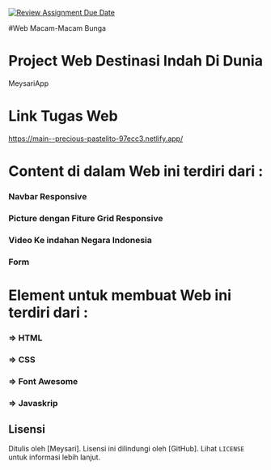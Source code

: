 [![Review Assignment Due Date](https://classroom.github.com/assets/deadline-readme-button-24ddc0f5d75046c5622901739e7c5dd533143b0c8e959d652212380cedb1ea36.svg)](https://classroom.github.com/a/nVsM4ivD)

#Web Macam-Macam Bunga

# Project Web Destinasi Indah Di Dunia

MeysariApp

# Link Tugas Web

https://main--precious-pastelito-97ecc3.netlify.app/

# Content di dalam Web ini terdiri dari :

### Navbar Responsive

### Picture dengan Fiture Grid Responsive

### Video Ke indahan Negara Indonesia

### Form

# Element untuk membuat Web ini terdiri dari :

### => HTML

### => CSS

### => Font Awesome

### => Javaskrip

## Lisensi

Ditulis oleh [Meysari]. Lisensi ini dilindungi oleh [GitHub]. Lihat `LICENSE` untuk informasi lebih lanjut.
